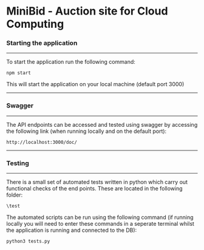 
# MiniBid - Auction site for Cloud Computing


### Starting the application
------------------

To start the application run the following command:

```
npm start
```

This will start the application on your local machine (default port 3000)

------------------
### Swagger
------------------

The API endpoints can be accessed and tested using swagger by accessing the following link (when running locally and on the default port):

```
http://localhost:3000/doc/
```

------------------
### Testing
------------------

There is a small set of automated tests written in python which carry out functional checks of the end points. These are located in the following folder:

```
\test
```

The automated scripts can be run using the following command (if running locally you will need to enter these commands in a seperate terminal whilst the application is running and connected to the DB):

```
python3 tests.py
```
